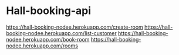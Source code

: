 # Hall-booking-api

https://hall-booking-nodee.herokuapp.com/create-room
https://hall-booking-nodee.herokuapp.com/list-customer
https://hall-booking-nodee.herokuapp.com/book-room
https://hall-booking-nodee.herokuapp.com/rooms
